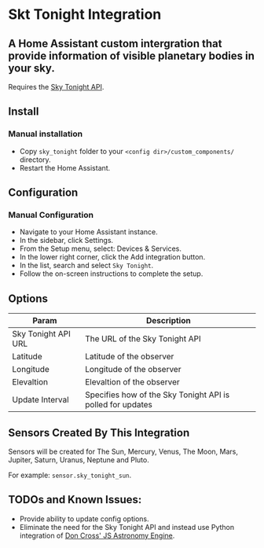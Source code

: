 # Skt Tonight Integration

## A Home Assistant custom intergration that provide information of visible planetary bodies in your sky.

Requires the [Sky Tonight API](https://github.com/wwwescape/sky-tonight-api).

## Install

### Manual installation

- Copy `sky_tonight` folder  to your `<config dir>/custom_components/` directory.
- Restart the Home Assistant.

## Configuration

### Manual Configuration

* Navigate to your Home Assistant instance.
* In the sidebar, click Settings.
* From the Setup menu, select: Devices & Services.
* In the lower right corner, click the Add integration button.
* In the list, search and select `Sky Tonight`.
* Follow the on-screen instructions to complete the setup.

## Options

| Param | Description |
| ----- | ------------- |
| Sky Tonight API URL | The URL of the Sky Tonight API |
| Latitude | Latitude of the observer |
| Longitude | Longitude of the observer  |
| Elevaltion | Elevaltion of the observer |
| Update Interval | Specifies how of the Sky Tonight API is polled for updates |

## Sensors Created By This Integration
Sensors will be created for The Sun, Mercury, Venus, The Moon, Mars, Jupiter, Saturn, Uranus, Neptune and Pluto.

For example: `sensor.sky_tonight_sun`.

## TODOs and Known Issues:
- Provide ability to update config options.
- Eliminate the need for the Sky Tonight API and instead use Python integration of [Don Cross' JS Astronomy Engine](http://cosinekitty.com/astronomy.js).